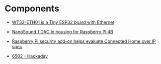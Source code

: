 # Components

* [WT32-ETH01 is a Tiny ESP32 board with Ethernet](https://www.cnx-software.com/2020/11/09/6-wt32-eth01-is-a-tiny-esp32-board-with-ethernet/)

* [NanoSound 1 DAC in housing for Raspberry Pi 4B](https://www.youtube.com/watch?v=a4fPdPByN8k)

* [Raspberry Pi security add-on helps evaluate Connected Home over IP spec](https://linuxgizmos.com/raspberry-pi-security-add-on-helps-evaluate-connected-home-over-ip-spec/)

* [6502 - Hackaday](https://hackaday.com/2020/11/03/brain-in-a-vat-6502/)